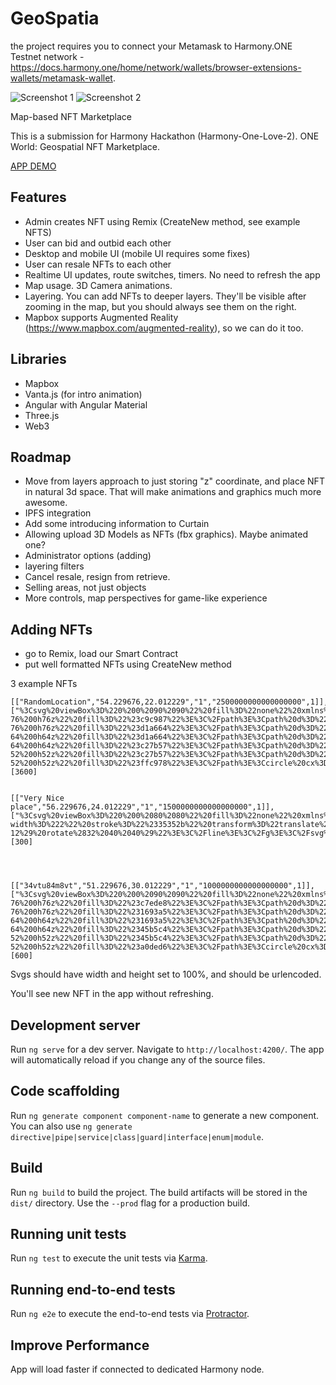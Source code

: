 # GeoSpatia

the project requires you to connect your Metamask to Harmony.ONE Testnet network - https://docs.harmony.one/home/network/wallets/browser-extensions-wallets/metamask-wallet.

![Screenshot 1](https://cloud.ipv8.pl/s/RtwoRrnGekqWzYY/preview)
![Screenshot 2](https://cloud.ipv8.pl/s/f288fLfngLWtQgj/preview)

Map-based NFT Marketplace

This is a submission for Harmony Hackathon (Harmony-One-Love-2). ONE World: Geospatial NFT Marketplace.

[APP DEMO](https://thecyberd3m0n.gitlab.io/geo-spatia/)

## Features

- Admin creates NFT using Remix (CreateNew method, see example NFTS)
- User can bid and outbid each other
- Desktop and mobile UI (mobile UI requires some fixes)
- User can resale NFTs to each other
- Realtime UI updates, route switches, timers. No need to refresh the app
- Map usage. 3D Camera animations.
- Layering. You can add NFTs to deeper layers. They'll be visible after zooming in the map, but you should always see them on the right.
- Mapbox supports Augmented Reality (https://www.mapbox.com/augmented-reality), so we can do it too.

## Libraries

- Mapbox
- Vanta.js (for intro animation)
- Angular with Angular Material
- Three.js
- Web3

## Roadmap

- Move from layers approach to just storing "z" coordinate, and place NFT in natural 3d space. That will make animations and graphics much more awesome.
- IPFS integration
- Add some introducing information to Curtain
- Allowing upload 3D Models as NFTs (fbx graphics). Maybe animated one?
- Administrator options (adding)
- layering filters
- Cancel resale, resign from retrieve.
- Selling areas, not just objects
- More controls, map perspectives for game-like experience

## Adding NFTs

- go to Remix, load our Smart Contract
- put well formatted NFTs using CreateNew method

3 example NFTs

```
[["RandomLocation","54.229676,22.012229","1","2500000000000000000",1]],["%3Csvg%20viewBox%3D%220%200%2090%2090%22%20fill%3D%22none%22%20xmlns%3D%22http%3A%2F%2Fwww.w3.org%2F2000%2Fsvg%22%20width%3D%22100%25%22%20height%3D%22100%25%22%3E%3Cmask%20id%3D%22mask__ring%22%20maskUnits%3D%22userSpaceOnUse%22%20x%3D%220%22%20y%3D%220%22%20width%3D%2290%22%20height%3D%2290%22%3E%3Crect%20width%3D%2290%22%20height%3D%2290%22%20rx%3D%22180%22%20fill%3D%22white%22%3E%3C%2Frect%3E%3C%2Fmask%3E%3Cg%20mask%3D%22url%28%23mask__ring%29%22%3E%3Cpath%20d%3D%22M0%200h90v45H0z%22%20fill%3D%22%23ffc978%22%3E%3C%2Fpath%3E%3Cpath%20d%3D%22M0%2045h90v45H0z%22%20fill%3D%22%23c9c987%22%3E%3C%2Fpath%3E%3Cpath%20d%3D%22M83%2045a38%2038%200%2000-76%200h76z%22%20fill%3D%22%23c9c987%22%3E%3C%2Fpath%3E%3Cpath%20d%3D%22M83%2045a38%2038%200%2001-76%200h76z%22%20fill%3D%22%23d1a664%22%3E%3C%2Fpath%3E%3Cpath%20d%3D%22M77%2045a32%2032%200%2010-64%200h64z%22%20fill%3D%22%23d1a664%22%3E%3C%2Fpath%3E%3Cpath%20d%3D%22M77%2045a32%2032%200%2011-64%200h64z%22%20fill%3D%22%23c27b57%22%3E%3C%2Fpath%3E%3Cpath%20d%3D%22M71%2045a26%2026%200%2000-52%200h52z%22%20fill%3D%22%23c27b57%22%3E%3C%2Fpath%3E%3Cpath%20d%3D%22M71%2045a26%2026%200%2001-52%200h52z%22%20fill%3D%22%23ffc978%22%3E%3C%2Fpath%3E%3Ccircle%20cx%3D%2245%22%20cy%3D%2245%22%20r%3D%2223%22%20fill%3D%22%23ffe7bf%22%3E%3C%2Fcircle%3E%3C%2Fg%3E%3C%2Fsvg%3E"],[3600]


[["Very Nice place","56.229676,24.012229","1","1500000000000000000",1]],["%3Csvg%20viewBox%3D%220%200%2080%2080%22%20fill%3D%22none%22%20xmlns%3D%22http%3A%2F%2Fwww.w3.org%2F2000%2Fsvg%22%20width%3D%22100%25%22%20height%3D%22100%25%22%3E%3Cmask%20id%3D%22mask__bauhaus%22%20maskUnits%3D%22userSpaceOnUse%22%20x%3D%220%22%20y%3D%220%22%20width%3D%2280%22%20height%3D%2280%22%3E%3Crect%20width%3D%2280%22%20height%3D%2280%22%20rx%3D%22160%22%20fill%3D%22white%22%3E%3C%2Frect%3E%3C%2Fmask%3E%3Cg%20mask%3D%22url%28%23mask__bauhaus%29%22%3E%3Crect%20width%3D%2280%22%20height%3D%2280%22%20fill%3D%22%23ec6c2b%22%3E%3C%2Frect%3E%3Crect%20x%3D%2210%22%20y%3D%2230%22%20width%3D%2280%22%20height%3D%2210%22%20fill%3D%22%23feae4b%22%20transform%3D%22translate%2810%2010%29%20rotate%28196%2040%2040%29%22%3E%3C%2Frect%3E%3Ccircle%20cx%3D%2240%22%20cy%3D%2240%22%20fill%3D%22%23bdbf90%22%20r%3D%2216%22%20transform%3D%22translate%280%200%29%22%3E%3C%2Fcircle%3E%3Cline%20x1%3D%220%22%20y1%3D%2240%22%20x2%3D%2280%22%20y2%3D%2240%22%20stroke-width%3D%222%22%20stroke%3D%22%2335352b%22%20transform%3D%22translate%2812%20-12%29%20rotate%2832%2040%2040%29%22%3E%3C%2Fline%3E%3C%2Fg%3E%3C%2Fsvg%3E"],[300]




[["34vtu84m8vt","51.229676,30.012229","1","1000000000000000000",1]],["%3Csvg%20viewBox%3D%220%200%2090%2090%22%20fill%3D%22none%22%20xmlns%3D%22http%3A%2F%2Fwww.w3.org%2F2000%2Fsvg%22%20width%3D%22100%25%22%20height%3D%22100%25%22%3E%3Cmask%20id%3D%22mask__ring%22%20maskUnits%3D%22userSpaceOnUse%22%20x%3D%220%22%20y%3D%220%22%20width%3D%2290%22%20height%3D%2290%22%3E%3Crect%20width%3D%2290%22%20height%3D%2290%22%20rx%3D%22180%22%20fill%3D%22white%22%3E%3C%2Frect%3E%3C%2Fmask%3E%3Cg%20mask%3D%22url%28%23mask__ring%29%22%3E%3Cpath%20d%3D%22M0%200h90v45H0z%22%20fill%3D%22%23a0ded6%22%3E%3C%2Fpath%3E%3Cpath%20d%3D%22M0%2045h90v45H0z%22%20fill%3D%22%23c7ede8%22%3E%3C%2Fpath%3E%3Cpath%20d%3D%22M83%2045a38%2038%200%2000-76%200h76z%22%20fill%3D%22%23c7ede8%22%3E%3C%2Fpath%3E%3Cpath%20d%3D%22M83%2045a38%2038%200%2001-76%200h76z%22%20fill%3D%22%231693a5%22%3E%3C%2Fpath%3E%3Cpath%20d%3D%22M77%2045a32%2032%200%2010-64%200h64z%22%20fill%3D%22%231693a5%22%3E%3C%2Fpath%3E%3Cpath%20d%3D%22M77%2045a32%2032%200%2011-64%200h64z%22%20fill%3D%22%2345b5c4%22%3E%3C%2Fpath%3E%3Cpath%20d%3D%22M71%2045a26%2026%200%2000-52%200h52z%22%20fill%3D%22%2345b5c4%22%3E%3C%2Fpath%3E%3Cpath%20d%3D%22M71%2045a26%2026%200%2001-52%200h52z%22%20fill%3D%22%23a0ded6%22%3E%3C%2Fpath%3E%3Ccircle%20cx%3D%2245%22%20cy%3D%2245%22%20r%3D%2223%22%20fill%3D%22%237ececa%22%3E%3C%2Fcircle%3E%3C%2Fg%3E%3C%2Fsvg%3E"],[600]

```

Svgs should have width and height set to 100%, and should be urlencoded.

You'll see new NFT in the app without refreshing.

## Development server

Run `ng serve` for a dev server. Navigate to `http://localhost:4200/`. The app will automatically reload if you change any of the source files.

## Code scaffolding

Run `ng generate component component-name` to generate a new component. You can also use `ng generate directive|pipe|service|class|guard|interface|enum|module`.

## Build

Run `ng build` to build the project. The build artifacts will be stored in the `dist/` directory. Use the `--prod` flag for a production build.

## Running unit tests

Run `ng test` to execute the unit tests via [Karma](https://karma-runner.github.io).

## Running end-to-end tests

Run `ng e2e` to execute the end-to-end tests via [Protractor](http://www.protractortest.org/).

## Improve Performance

App will load faster if connected to dedicated Harmony node.
